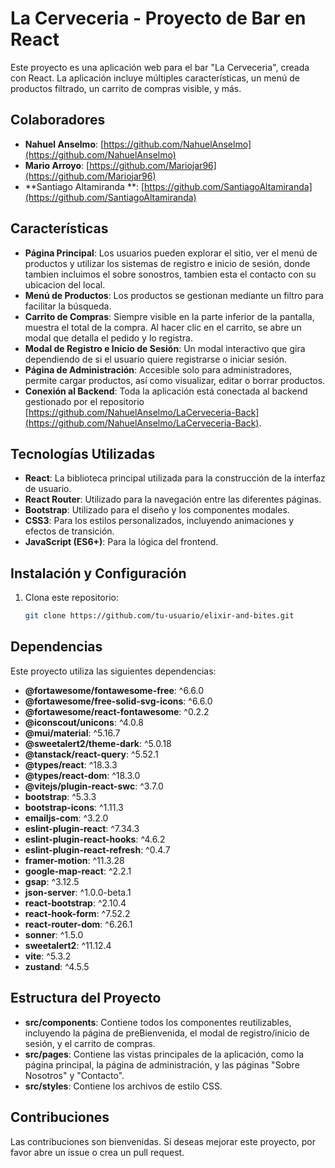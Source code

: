 # La Cerveceria - Proyecto de Bar en React

Este proyecto es una aplicación web para el bar "La Cerveceria", creada con React. La aplicación incluye múltiples características, un menú de productos filtrado, un carrito de compras visible, y más.

## Colaboradores

- **Nahuel Anselmo**: [https://github.com/NahuelAnselmo](https://github.com/NahuelAnselmo)
- **Mario Arroyo**: [https://github.com/Mariojar96](https://github.com/Mariojar96)
- **Santiago Altamiranda **: [https://github.com/SantiagoAltamiranda](https://github.com/SantiagoAltamiranda)

## Características

- **Página Principal**: Los usuarios pueden explorar el sitio, ver el menú de productos y utilizar los sistemas de registro e inicio de sesión, donde tambien incluimos el sobre sonostros, tambien esta el contacto con su ubicacion del local.
- **Menú de Productos**: Los productos se gestionan mediante un filtro para facilitar la búsqueda.
- **Carrito de Compras**: Siempre visible en la parte inferior de la pantalla, muestra el total de la compra. Al hacer clic en el carrito, se abre un modal que detalla el pedido y lo registra.
- **Modal de Registro e Inicio de Sesión**: Un modal interactivo que gira dependiendo de si el usuario quiere registrarse o iniciar sesión.
- **Página de Administración**: Accesible solo para administradores, permite cargar productos, así como visualizar, editar o borrar productos.
- **Conexión al Backend**: Toda la aplicación está conectada al backend gestionado por el repositorio [https://github.com/NahuelAnselmo/LaCerveceria-Back](https://github.com/NahuelAnselmo/LaCerveceria-Back).

## Tecnologías Utilizadas

- **React**: La biblioteca principal utilizada para la construcción de la interfaz de usuario.
- **React Router**: Utilizado para la navegación entre las diferentes páginas.
- **Bootstrap**: Utilizado para el diseño y los componentes modales.
- **CSS3**: Para los estilos personalizados, incluyendo animaciones y efectos de transición.
- **JavaScript (ES6+)**: Para la lógica del frontend.

## Instalación y Configuración

1. Clona este repositorio: 
   ```bash
   git clone https://github.com/tu-usuario/elixir-and-bites.git
## Dependencias

Este proyecto utiliza las siguientes dependencias:

- **@fortawesome/fontawesome-free**: ^6.6.0
- **@fortawesome/free-solid-svg-icons**: ^6.6.0
- **@fortawesome/react-fontawesome**: ^0.2.2
- **@iconscout/unicons**: ^4.0.8
- **@mui/material**: ^5.16.7
- **@sweetalert2/theme-dark**: ^5.0.18
- **@tanstack/react-query**: ^5.52.1
- **@types/react**: ^18.3.3
- **@types/react-dom**: ^18.3.0
- **@vitejs/plugin-react-swc**: ^3.7.0
- **bootstrap**: ^5.3.3
- **bootstrap-icons**: ^1.11.3
- **emailjs-com**: ^3.2.0
- **eslint-plugin-react**: ^7.34.3
- **eslint-plugin-react-hooks**: ^4.6.2
- **eslint-plugin-react-refresh**: ^0.4.7
- **framer-motion**: ^11.3.28
- **google-map-react**: ^2.2.1
- **gsap**: ^3.12.5
- **json-server**: ^1.0.0-beta.1
- **react-bootstrap**: ^2.10.4
- **react-hook-form**: ^7.52.2
- **react-router-dom**: ^6.26.1
- **sonner**: ^1.5.0
- **sweetalert2**: ^11.12.4
- **vite**: ^5.3.2
- **zustand**: ^4.5.5
## Estructura del Proyecto

- **src/components**: Contiene todos los componentes reutilizables, incluyendo la página de preBienvenida, el modal de registro/inicio de sesión, y el carrito de compras.
- **src/pages**: Contiene las vistas principales de la aplicación, como la página principal, la página de administración, y las páginas "Sobre Nosotros" y "Contacto".
- **src/styles**: Contiene los archivos de estilo CSS.

## Contribuciones

Las contribuciones son bienvenidas. Si deseas mejorar este proyecto, por favor abre un issue o crea un pull request.